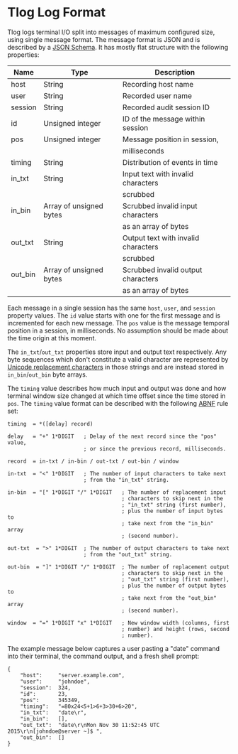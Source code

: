 Tlog Log Format
===============

Tlog logs terminal I/O split into messages of maximum configured size, using
single message format. The message format is JSON and is described by a [JSON
Schema](schema.json). It has mostly flat structure with the following
properties:

| Name      | Type                      | Description
| --------- | ------------------------- | ----------------------
| host      | String                    | Recording host name
| user      | String                    | Recorded user name
| session   | String                    | Recorded audit session ID
| id        | Unsigned integer          | ID of the message within session
| pos       | Unsigned integer          | Message position in session,
|           |                           | milliseconds
| timing    | String                    | Distribution of events in time
| in_txt    | String                    | Input text with invalid characters
|           |                           | scrubbed
| in_bin    | Array of unsigned bytes   | Scrubbed invalid input characters
|           |                           | as an array of bytes
| out_txt   | String                    | Output text with invalid characters
|           |                           | scrubbed
| out_bin   | Array of unsigned bytes   | Scrubbed invalid output characters
|           |                           | as an array of bytes

Each message in a single session has the same `host`, `user`, and `session`
property values. The `id` value starts with one for the first message and is
incremented for each new message. The `pos` value is the message temporal
position in a session, in milliseconds. No assumption should be made about the
time origin at this moment.

The `in_txt`/`out_txt` properties store input and output text respectively.
Any byte sequences which don't constitute a valid character are represented by
[Unicode replacement characters][replacement_character] in those strings and
are instead stored in `in_bin`/`out_bin` byte arrays.

The `timing` value describes how much input and output was done and how
terminal window size changed at which time offset since the time stored in
`pos`.  The `timing` value format can be described with the following
[ABNF][ABNF] rule set:

    timing  = *([delay] record)

    delay   = "+" 1*DIGIT   ; Delay of the next record since the "pos" value,
                            ; or since the previous record, milliseconds.

    record  = in-txt / in-bin / out-txt / out-bin / window

    in-txt  = "<" 1*DIGIT   ; The number of input characters to take next
                            ; from the "in_txt" string.

    in-bin  = "[" 1*DIGIT "/" 1*DIGIT   ; The number of replacement input
                                        ; characters to skip next in the
                                        ; "in_txt" string (first number),
                                        ; plus the number of input bytes to
                                        ; take next from the "in_bin" array
                                        ; (second number).

    out-txt  = ">" 1*DIGIT  ; The number of output characters to take next
                            ; from the "out_txt" string.

    out-bin  = "]" 1*DIGIT "/" 1*DIGIT  ; The number of replacement output
                                        ; characters to skip next in the
                                        ; "out_txt" string (first number),
                                        ; plus the number of output bytes to
                                        ; take next from the "out_bin" array
                                        ; (second number).

    window  = "=" 1*DIGIT "x" 1*DIGIT   ; New window width (columns, first
                                        ; number) and height (rows, second
                                        ; number).

The example message below captures a user pasting a "date" command into their
terminal, the command output, and a fresh shell prompt:

    {
        "host":     "server.example.com",
        "user":     "johndoe",
        "session":  324,
        "id":       23,
        "pos":      345349,
        "timing":   "=80x24<5+1>6+3>30+6>20",
        "in_txt":   "date\r",
        "in_bin":   [],
        "out_txt":  "date\r\nMon Nov 30 11:52:45 UTC 2015\r\n[johndoe@server ~]$ ",
        "out_bin":  []
    }

[replacement_character]: https://en.wikipedia.org/wiki/Specials_%28Unicode_block%29#Replacement_character
[ABNF]: https://tools.ietf.org/html/rfc5234
